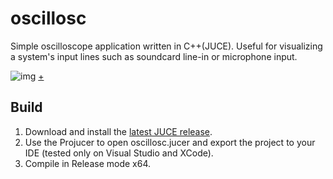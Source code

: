 # oscillosc
<p>Simple oscilloscope application written in C++(JUCE). Useful for visualizing a system's input lines such as soundcard line-in or microphone input.</p>

![img](https://i.imgur.com/d76hiYr.png)
<a href="https://raw.githubusercontent.com/nicolaspasqualis/oscillosc/master/Docs/oscillosc%201.png" rel="nofollow">+</a>

<h2>Build</h2>
<ol>
<li>Download and install the <a href="https://www.juce.com" rel="nofollow">latest JUCE release</a>.</li>
<li>Use the Projucer to open oscillosc.jucer and export the project to your IDE (tested only on Visual Studio and XCode).</li>
<li>Compile in Release mode x64.</li>
</ol>


